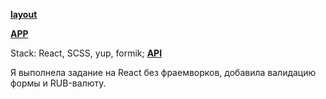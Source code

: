 [**layout**](https://www.figma.com/file/tHCOChRNBRUL5Np3ofG0lG/Test-work.?node-id=0%3A1&t=DDMziKblRmNbNeSb-0)

[**APP**](https://build-blinina.vercel.app/)

Stack: React, SCSS, yup, formik;
 [**API**](https://www.cbr-xml-daily.ru/daily_json.js)

Я выполнела задание на React без фраемворков, добавила валидацию формы и RUB-валюту.